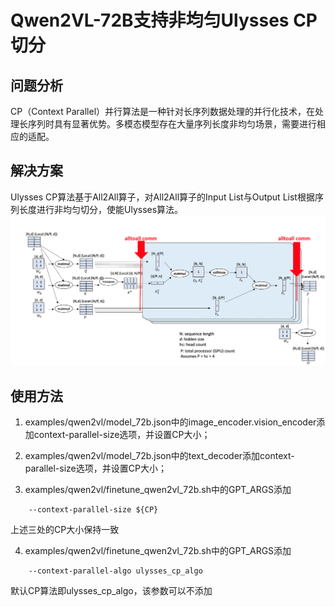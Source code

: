 # Qwen2VL-72B支持非均匀Ulysses CP切分 

## 问题分析

CP（Context Parallel）并行算法是一种针对长序列数据处理的并行化技术，在处理长序列时具有显著优势。多模态模型存在大量序列长度非均匀场景，需要进行相应的适配。

## 解决方案

Ulysses CP算法基于All2All算子，对All2All算子的Input List与Output List根据序列长度进行非均匀切分，使能Ulysses算法。
![alt text](../../sources/images/ulysses.png)


## 使用方法

1. examples/qwen2vl/model_72b.json中的image_encoder.vision_encoder添加context-parallel-size选项，并设置CP大小；

2. examples/qwen2vl/model_72b.json中的text_decoder添加context-parallel-size选项，并设置CP大小；

3. examples/qwen2vl/finetune_qwen2vl_72b.sh中的GPT_ARGS添加  
```shell
    --context-parallel-size ${CP} 
```

上述三处的CP大小保持一致

4. examples/qwen2vl/finetune_qwen2vl_72b.sh中的GPT_ARGS添加  
```shell
    --context-parallel-algo ulysses_cp_algo
```
默认CP算法即ulysses_cp_algo，该参数可以不添加
